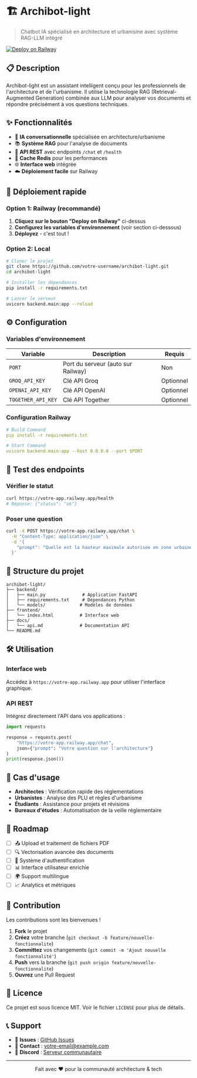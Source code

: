 # 🏗️ Archibot-light

> Chatbot IA spécialisé en architecture et urbanisme avec système RAG-LLM intégré

[![Deploy on Railway](https://railway.app/button.svg)](https://railway.app/template/your-template)

## 📋 Description

Archibot-light est un assistant intelligent conçu pour les professionnels de l'architecture et de l'urbanisme. Il utilise la technologie RAG (Retrieval-Augmented Generation) combinée aux LLM pour analyser vos documents et répondre précisément à vos questions techniques.

## ✨ Fonctionnalités

- 🤖 **IA conversationnelle** spécialisée en architecture/urbanisme
- 📚 **Système RAG** pour l'analyse de documents
- 🚀 **API REST** avec endpoints `/chat` et `/health`
- 💾 **Cache Redis** pour les performances
- 🌐 **Interface web** intégrée
- ☁️ **Déploiement facile** sur Railway

## 🚀 Déploiement rapide

### Option 1: Railway (recommandé)

1. **Cliquez sur le bouton "Deploy on Railway"** ci-dessus
2. **Configurez les variables d'environnement** (voir section ci-dessous)
3. **Déployez** - c'est tout !

### Option 2: Local

```bash
# Cloner le projet
git clone https://github.com/votre-username/archibot-light.git
cd archibot-light

# Installer les dépendances
pip install -r requirements.txt

# Lancer le serveur
uvicorn backend.main:app --reload
```

## ⚙️ Configuration

### Variables d'environnement

| Variable | Description | Requis |
|----------|-------------|---------|
| `PORT` | Port du serveur (auto sur Railway) | Non |
| `GROQ_API_KEY` | Clé API Groq | Optionnel |
| `OPENAI_API_KEY` | Clé API OpenAI | Optionnel |
| `TOGETHER_API_KEY` | Clé API Together | Optionnel |

### Configuration Railway

```yaml
# Build Command
pip install -r requirements.txt

# Start Command  
uvicorn backend.main:app --host 0.0.0.0 --port $PORT
```

## 🧪 Test des endpoints

### Vérifier le statut
```bash
curl https://votre-app.railway.app/health
# Réponse: {"status": "ok"}
```

### Poser une question
```bash
curl -X POST https://votre-app.railway.app/chat \
  -H "Content-Type: application/json" \
  -d '{
    "prompt": "Quelle est la hauteur maximale autorisée en zone urbaine ?"
  }'
```

## 📁 Structure du projet

```
archibot-light/
├── backend/
│   ├── main.py              # Application FastAPI
│   ├── requirements.txt     # Dépendances Python
│   └── models/             # Modèles de données
├── frontend/
│   └── index.html          # Interface web
├── docs/
│   └── api.md              # Documentation API
└── README.md
```

## 🛠️ Utilisation

### Interface web
Accédez à `https://votre-app.railway.app` pour utiliser l'interface graphique.

### API REST
Intégrez directement l'API dans vos applications :

```python
import requests

response = requests.post(
    "https://votre-app.railway.app/chat",
    json={"prompt": "Votre question sur l'architecture"}
)
print(response.json())
```

## 🎯 Cas d'usage

- **Architectes** : Vérification rapide des réglementations
- **Urbanistes** : Analyse des PLU et règles d'urbanisme  
- **Étudiants** : Assistance pour projets et révisions
- **Bureaux d'études** : Automatisation de la veille réglementaire

## 🚧 Roadmap

- [ ] 📤 Upload et traitement de fichiers PDF
- [ ] 🔍 Vectorisation avancée des documents
- [ ] 🔐 Système d'authentification
- [ ] 📊 Interface utilisateur enrichie
- [ ] 🌍 Support multilingue
- [ ] 📈 Analytics et métriques

## 🤝 Contribution

Les contributions sont les bienvenues ! 

1. **Fork** le projet
2. **Créez** votre branche (`git checkout -b feature/nouvelle-fonctionnalite`)
3. **Committez** vos changements (`git commit -m 'Ajout nouvelle fonctionnalité'`)
4. **Push** vers la branche (`git push origin feature/nouvelle-fonctionnalite`)
5. **Ouvrez** une Pull Request

## 📄 Licence

Ce projet est sous licence MIT. Voir le fichier `LICENSE` pour plus de détails.

## 📞 Support

- 🐛 **Issues** : [GitHub Issues](https://github.com/votre-username/archibot-light/issues)
- 📧 **Contact** : votre-email@example.com
- 💬 **Discord** : [Serveur communautaire](https://discord.gg/votre-serveur)

---

<p align="center">
  Fait avec ❤️ pour la communauté architecture & tech
</p>
